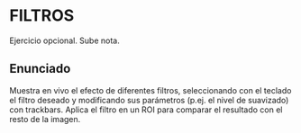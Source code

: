 # FILTROS
Ejercicio opcional. Sube nota.
## Enunciado
Muestra en vivo el efecto de diferentes filtros, seleccionando con el teclado el filtro deseado y modificando sus parámetros (p.ej. el nivel de suavizado) con trackbars. Aplica el filtro en un ROI para comparar el resultado con el resto de la imagen.